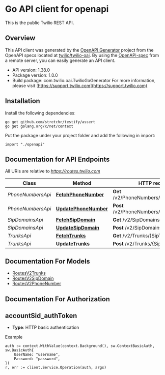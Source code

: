 # Go API client for openapi

This is the public Twilio REST API.

## Overview
This API client was generated by the [OpenAPI Generator](https://openapi-generator.tech) project from the OpenAPI specs located at [twilio/twilio-oai](https://github.com/twilio/twilio-oai/tree/main/spec).  By using the [OpenAPI-spec](https://www.openapis.org/) from a remote server, you can easily generate an API client.

- API version: 1.38.0
- Package version: 1.0.0
- Build package: com.twilio.oai.TwilioGoGenerator
For more information, please visit [https://support.twilio.com](https://support.twilio.com)

## Installation

Install the following dependencies:

```shell
go get github.com/stretchr/testify/assert
go get golang.org/x/net/context
```

Put the package under your project folder and add the following in import:

```golang
import "./openapi"
```

## Documentation for API Endpoints

All URIs are relative to *https://routes.twilio.com*

Class | Method | HTTP request | Description
------------ | ------------- | ------------- | -------------
*PhoneNumbersApi* | [**FetchPhoneNumber**](docs/PhoneNumbersApi.md#fetchphonenumber) | **Get** /v2/PhoneNumbers/{PhoneNumber} | 
*PhoneNumbersApi* | [**UpdatePhoneNumber**](docs/PhoneNumbersApi.md#updatephonenumber) | **Post** /v2/PhoneNumbers/{PhoneNumber} | 
*SipDomainsApi* | [**FetchSipDomain**](docs/SipDomainsApi.md#fetchsipdomain) | **Get** /v2/SipDomains/{SipDomain} | 
*SipDomainsApi* | [**UpdateSipDomain**](docs/SipDomainsApi.md#updatesipdomain) | **Post** /v2/SipDomains/{SipDomain} | 
*TrunksApi* | [**FetchTrunks**](docs/TrunksApi.md#fetchtrunks) | **Get** /v2/Trunks/{SipTrunkDomain} | 
*TrunksApi* | [**UpdateTrunks**](docs/TrunksApi.md#updatetrunks) | **Post** /v2/Trunks/{SipTrunkDomain} | 


## Documentation For Models

 - [RoutesV2Trunks](docs/RoutesV2Trunks.md)
 - [RoutesV2SipDomain](docs/RoutesV2SipDomain.md)
 - [RoutesV2PhoneNumber](docs/RoutesV2PhoneNumber.md)


## Documentation For Authorization



## accountSid_authToken

- **Type**: HTTP basic authentication

Example

```golang
auth := context.WithValue(context.Background(), sw.ContextBasicAuth, sw.BasicAuth{
    UserName: "username",
    Password: "password",
})
r, err := client.Service.Operation(auth, args)
```

